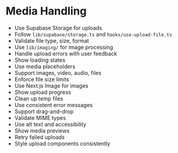 # Media Handling

- Use Supabase Storage for uploads
- Follow `lib/supabase/storage.ts` and `hooks/use-upload-file.ts`
- Validate file type, size, format
- Use `lib/imaging/` for image processing
- Handle upload errors with user feedback
- Show loading states
- Use media placeholders
- Support images, video, audio, files
- Enforce file size limits
- Use Next.js Image for images
- Show upload progress
- Clean up temp files
- Use consistent error messages
- Support drag-and-drop
- Validate MIME types
- Use alt text and accessibility
- Show media previews
- Retry failed uploads
- Style upload components consistently
